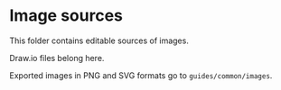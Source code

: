 # Image sources

This folder contains editable sources of images.

Draw.io files belong here.

Exported images in PNG and SVG formats go to `guides/common/images`.

